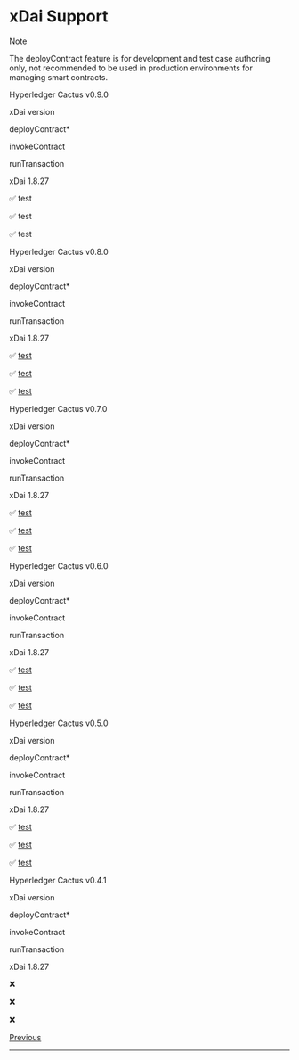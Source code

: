 xDai Support
==========================================================

Note

The deployContract feature is for development and test case authoring only, not recommended to be used in production environments for managing smart contracts.

Hyperledger Cactus v0.9.0

xDai version

deployContract\*

invokeContract

runTransaction

xDai 1.8.27

✅ test

✅ test

✅ test

Hyperledger Cactus v0.8.0

xDai version

deployContract\*

invokeContract

runTransaction

xDai 1.8.27

✅ [test](https://github.com/hyperledger/cactus/blob/v0.8.0/packages/cactus-plugin-ledger-connector-xdai/src/test/typescript/integration/deploy-contract-from-json-xdai.test.ts)

✅ [test](https://github.com/hyperledger/cactus/blob/v0.8.0/packages/cactus-plugin-ledger-connector-xdai/src/test/typescript/integration/invoke-contract-xdai.test.ts)

✅ [test](https://github.com/hyperledger/cactus/blob/v0.8.0/packages/cactus-plugin-ledger-connector-xdai/src/test/typescript/integration/deploy-contract-from-json-xdai.test.ts)

Hyperledger Cactus v0.7.0

xDai version

deployContract\*

invokeContract

runTransaction

xDai 1.8.27

✅ [test](https://github.com/hyperledger/cactus/blob/v0.7.0/packages/cactus-plugin-ledger-connector-xdai/src/test/typescript/integration/deploy-contract-from-json-xdai.test.ts)

✅ [test](https://github.com/hyperledger/cactus/blob/v0.7.0/packages/cactus-plugin-ledger-connector-xdai/src/test/typescript/integration/invoke-contract-xdai.test.ts)

✅ [test](https://github.com/hyperledger/cactus/blob/v0.7.0/packages/cactus-plugin-ledger-connector-xdai/src/test/typescript/integration/deploy-contract-from-json-xdai.test.ts)

Hyperledger Cactus v0.6.0

xDai version

deployContract\*

invokeContract

runTransaction

xDai 1.8.27

✅ [test](https://github.com/hyperledger/cactus/blob/v0.6.0/packages/cactus-plugin-ledger-connector-xdai/src/test/typescript/integration/deploy-contract-from-json-xdai.test.ts)

✅ [test](https://github.com/hyperledger/cactus/blob/v0.6.0/packages/cactus-plugin-ledger-connector-xdai/src/test/typescript/integration/invoke-contract-xdai.test.ts)

✅ [test](https://github.com/hyperledger/cactus/blob/v0.6.0/packages/cactus-plugin-ledger-connector-xdai/src/test/typescript/integration/deploy-contract-from-json-xdai.test.ts)

Hyperledger Cactus v0.5.0

xDai version

deployContract\*

invokeContract

runTransaction

xDai 1.8.27

✅ [test](https://github.com/hyperledger/cactus/blob/v0.5.0/packages/cactus-plugin-ledger-connector-xdai/src/test/typescript/integration/deploy-contract-from-json-xdai.test.ts)

✅ [test](https://github.com/hyperledger/cactus/blob/v0.5.0/packages/cactus-plugin-ledger-connector-xdai/src/test/typescript/integration/invoke-contract-xdai.test.ts)

✅ [test](https://github.com/hyperledger/cactus/blob/v0.5.0/packages/cactus-plugin-ledger-connector-xdai/src/test/typescript/integration/deploy-contract-from-json-xdai.test.ts)

Hyperledger Cactus v0.4.1

xDai version

deployContract\*

invokeContract

runTransaction

xDai 1.8.27

❌

❌

❌

  

[Previous](quorum.md "Quorum Support")

* * *
